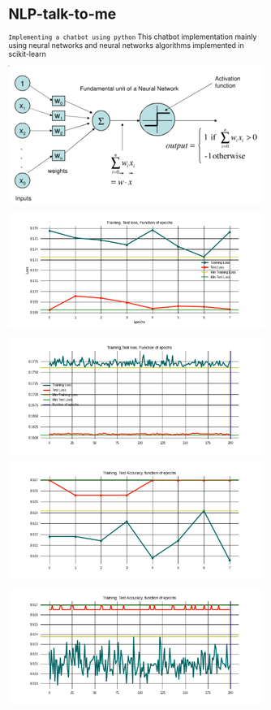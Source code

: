# NLP-talk-to-me

`Implementing a chatbot using python`
This chatbot implementation mainly using neural networks and  neural networks algorithms implemented in scikit-learn

![alt text](https://github.com/alainthierry/NLP-talk-to-me/blob/main/perceptron.png?raw=true)

![alt text](https://github.com/alainthierry/NLP-talk-to-me/blob/main/imageloss.png?raw=true)

![alt text](https://github.com/alainthierry/NLP-talk-to-me/blob/main/imageloss2.png?raw=true)

![alt text](https://github.com/alainthierry/NLP-talk-to-me/blob/main/imageaccuracy.png?raw=true)

![alt text](https://github.com/alainthierry/NLP-talk-to-me/blob/main/imageaccuracy2.png?raw=true)

